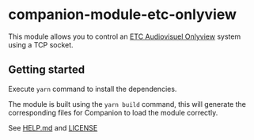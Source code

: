 # companion-module-etc-onlyview

This module allows you to control an [ETC Audiovisuel Onlyview](https://etc-onlyview.com/) system using a TCP socket.

## Getting started

Execute `yarn` command to install the dependencies.

The module is built using the `yarn build` command, this will generate the corresponding files for Companion to load the module correctly.

See [HELP.md](./companion/HELP.md) and [LICENSE](./LICENSE)
